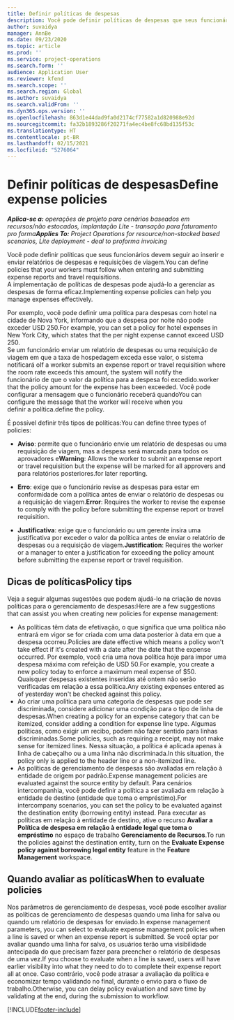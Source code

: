 ```yaml
---
title: Definir políticas de despesas
description: Você pode definir políticas de despesas que seus funcionários devem seguir ao inserir e enviar relatórios de despesas e requisições de viagem.
author: suvaidya
manager: AnnBe
ms.date: 09/23/2020
ms.topic: article
ms.prod: ''
ms.service: project-operations
ms.search.form: ''
audience: Application User
ms.reviewer: kfend
ms.search.scope: ''
ms.search.region: Global
ms.author: suvaidya
ms.search.validFrom: ''
ms.dyn365.ops.version: ''
ms.openlocfilehash: 863d1e44dad9fa0d2174cf77582a1d820988e92d
ms.sourcegitcommit: fa32b1893286f20271fa4ec4be8fc68bd135f53c
ms.translationtype: HT
ms.contentlocale: pt-BR
ms.lasthandoff: 02/15/2021
ms.locfileid: "5276064"
---
```

# <a name="define-expense-policies"></a><span data-ttu-id="d9713-103">Definir políticas de despesas</span><span class="sxs-lookup"><span data-stu-id="d9713-103">Define expense policies</span></span>

<span data-ttu-id="d9713-104">_**Aplica-se a:** operações de projeto para cenários baseados em recursos/não estocados, implantação Lite - transação para faturamento pro forma_</span><span class="sxs-lookup"><span data-stu-id="d9713-104">_**Applies To:** Project Operations for resource/non-stocked based scenarios, Lite deployment - deal to proforma invoicing_</span></span>

<span data-ttu-id="d9713-105">Você pode definir políticas que seus funcionários devem seguir ao inserir e enviar relatórios de despesas e requisições de viagem.</span><span class="sxs-lookup"><span data-stu-id="d9713-105">You can define policies that your workers must follow when entering and submitting expense reports and travel requisitions.</span></span>         
<span data-ttu-id="d9713-106">A implementação de políticas de despesas pode ajudá-lo a gerenciar as despesas de forma eficaz.</span><span class="sxs-lookup"><span data-stu-id="d9713-106">Implementing expense policies can help you manage expenses effectively.</span></span>         

<span data-ttu-id="d9713-107">Por exemplo, você pode definir uma política para despesas com hotel na cidade de Nova York, informando que a despesa por noite não pode exceder USD 250.</span><span class="sxs-lookup"><span data-stu-id="d9713-107">For example, you can set a policy for hotel expenses in New York City, which states that the per night expense cannot exceed USD 250.</span></span>       
<span data-ttu-id="d9713-108">Se um funcionário enviar um relatório de despesas ou uma requisição de viagem em que a taxa de hospedagem exceda esse valor, o sistema notificará o</span><span class="sxs-lookup"><span data-stu-id="d9713-108">If a worker submits an expense report or travel requisition where the room rate exceeds this amount, the system will notify the</span></span>         
<span data-ttu-id="d9713-109">funcionário de que o valor da política para a despesa foi excedido.</span><span class="sxs-lookup"><span data-stu-id="d9713-109">worker that the policy amount for the expense has been exceeded.</span></span> <span data-ttu-id="d9713-110">Você pode configurar a mensagem que o funcionário receberá quando</span><span class="sxs-lookup"><span data-stu-id="d9713-110">You can configure the message that the worker will receive when you</span></span>        
<span data-ttu-id="d9713-111">definir a política.</span><span class="sxs-lookup"><span data-stu-id="d9713-111">define the policy.</span></span>      
        
<span data-ttu-id="d9713-112">É possível definir três tipos de políticas:</span><span class="sxs-lookup"><span data-stu-id="d9713-112">You can define three types of policies:</span></span>         
        
- <span data-ttu-id="d9713-113">**Aviso**: permite que o funcionário envie um relatório de despesas ou uma requisição de viagem, mas a despesa será marcada para todos os aprovadores e</span><span class="sxs-lookup"><span data-stu-id="d9713-113">**Warning**: Allows the worker to submit an expense report or travel requisition but the expense will be marked for all approvers and</span></span>         
  <span data-ttu-id="d9713-114">para relatórios posteriores.</span><span class="sxs-lookup"><span data-stu-id="d9713-114">for later reporting.</span></span>        

- <span data-ttu-id="d9713-115">**Erro**: exige que o funcionário revise as despesas para estar em conformidade com a política antes de enviar o relatório de despesas ou a requisição de viagem.</span><span class="sxs-lookup"><span data-stu-id="d9713-115">**Error**: Requires the worker to revise the expense to comply with the policy before submitting the expense report or travel requisition.</span></span>        
 
 - <span data-ttu-id="d9713-116">**Justificativa**: exige que o funcionário ou um gerente insira uma justificativa por exceder o valor da política antes de enviar o relatório de despesas ou a requisição de viagem.</span><span class="sxs-lookup"><span data-stu-id="d9713-116">**Justification**: Requires the worker or a manager to enter a justification for exceeding the policy amount before submitting the expense report or travel requisition.</span></span>        

## <a name="policy-tips"></a><span data-ttu-id="d9713-117">Dicas de políticas</span><span class="sxs-lookup"><span data-stu-id="d9713-117">Policy tips</span></span>
<span data-ttu-id="d9713-118">Veja a seguir algumas sugestões que podem ajudá-lo na criação de novas políticas para o gerenciamento de despesas:</span><span class="sxs-lookup"><span data-stu-id="d9713-118">Here are a few suggestions that can assist you when creating new policies for expense management:</span></span> 

- <span data-ttu-id="d9713-119">As políticas têm data de efetivação, o que significa que uma política não entrará em vigor se for criada com uma data posterior à data em que a despesa ocorreu.</span><span class="sxs-lookup"><span data-stu-id="d9713-119">Policies are date effective which means a policy won't take effect if it's created with a date after the date that the expense occurred.</span></span> <span data-ttu-id="d9713-120">Por exemplo, você cria uma nova política hoje para impor uma despesa máxima com refeição de USD 50.</span><span class="sxs-lookup"><span data-stu-id="d9713-120">For example, you create a new policy today to enforce a maximum meal expense of $50.</span></span> <span data-ttu-id="d9713-121">Quaisquer despesas existentes inseridas até ontem não serão verificadas em relação a essa política.</span><span class="sxs-lookup"><span data-stu-id="d9713-121">Any existing expenses entered as of yesterday won't be checked against this policy.</span></span>
- <span data-ttu-id="d9713-122">Ao criar uma política para uma categoria de despesas que pode ser discriminada, considere adicionar uma condição para o tipo de linha de despesas.</span><span class="sxs-lookup"><span data-stu-id="d9713-122">When creating a policy for an expense category that can be itemized, consider adding a condition for expense line type.</span></span> <span data-ttu-id="d9713-123">Algumas políticas, como exigir um recibo, podem não fazer sentido para linhas discriminadas.</span><span class="sxs-lookup"><span data-stu-id="d9713-123">Some policies, such as requiring a receipt, may not make sense for itemized lines.</span></span> <span data-ttu-id="d9713-124">Nessa situação, a política é aplicada apenas à linha de cabeçalho ou a uma linha não discriminada.</span><span class="sxs-lookup"><span data-stu-id="d9713-124">In this situation, the policy only is applied to the header line or a non-itemized line.</span></span> 
- <span data-ttu-id="d9713-125">As políticas de gerenciamento de despesas são avaliadas em relação à entidade de origem por padrão.</span><span class="sxs-lookup"><span data-stu-id="d9713-125">Expense management policies are evaluated against the source entity by default.</span></span> <span data-ttu-id="d9713-126">Para cenários intercompanhia, você pode definir a política a ser avaliada em relação à entidade de destino (entidade que toma o empréstimo).</span><span class="sxs-lookup"><span data-stu-id="d9713-126">For intercompany scenarios, you can set the policy to be evaluated against the destination entity (borrowing entity) instead.</span></span> <span data-ttu-id="d9713-127">Para executar as políticas em relação à entidade de destino, ative o recurso **Avaliar a Política de despesa em relação à entidade legal que toma o empréstimo** no espaço de trabalho **Gerenciamento de Recursos**.</span><span class="sxs-lookup"><span data-stu-id="d9713-127">To run the policies against the destination entity, turn on the **Evaluate Expense policy against borrowing legal entity** feature in the **Feature Management** workspace.</span></span>

## <a name="when-to-evaluate-policies"></a><span data-ttu-id="d9713-128">Quando avaliar as políticas</span><span class="sxs-lookup"><span data-stu-id="d9713-128">When to evaluate policies</span></span>

<span data-ttu-id="d9713-129">Nos parâmetros de gerenciamento de despesas, você pode escolher avaliar as políticas de gerenciamento de despesas quando uma linha for salva ou quando um relatório de despesas for enviado.</span><span class="sxs-lookup"><span data-stu-id="d9713-129">In expense management parameters, you can select to evaluate expense management policies when a line is saved or when an expense report is submitted.</span></span> <span data-ttu-id="d9713-130">Se você optar por avaliar quando uma linha for salva, os usuários terão uma visibilidade antecipada do que precisam fazer para preencher o relatório de despesas de uma vez.</span><span class="sxs-lookup"><span data-stu-id="d9713-130">If you choose to evaluate when a line is saved, users will have earlier visibility into what they need to do to complete their expense report all at once.</span></span> <span data-ttu-id="d9713-131">Caso contrário, você pode atrasar a avaliação da política e economizar tempo validando no final, durante o envio para o fluxo de trabalho.</span><span class="sxs-lookup"><span data-stu-id="d9713-131">Otherwise, you can delay policy evaluation and save time by validating at the end, during the submission to workflow.</span></span>


[!INCLUDE[footer-include](../includes/footer-banner.md)]